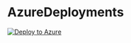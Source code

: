 # AzureDeployments
[![Deploy to Azure](https://aka.ms/deploytoazurebutton)](https://portal.azure.com/#create/Microsoft.Template/uri/https%3A%2F%2Fraw.githubusercontent.com%2Fitrosado1216%2FAzureDeployments%2Fmain%2FCentreStack-All-in-one-img-antimalware.json)
